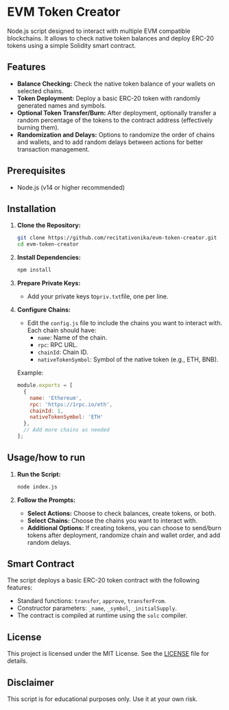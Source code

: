 # EVM Token Creator

Node.js script designed to interact with multiple EVM compatible blockchains. It allows to check native token balances and deploy ERC-20 tokens using a simple Solidity smart contract. 

## Features

- **Balance Checking:** Check the native token balance of your wallets on selected chains.
- **Token Deployment:** Deploy a basic ERC-20 token with randomly generated names and symbols.
- **Optional Token Transfer/Burn:** After deployment, optionally transfer a random percentage of the tokens to the contract address (effectively burning them).
- **Randomization and Delays:** Options to randomize the order of chains and wallets, and to add random delays between actions for better transaction management.

## Prerequisites

- Node.js (v14 or higher recommended)

## Installation

1. **Clone the Repository:**

   ```bash
   git clone https://github.com/recitativonika/evm-token-creator.git
   cd evm-token-creator
   ```

2. **Install Dependencies:**

   ```bash
   npm install
   ```

3. **Prepare Private Keys:**

   - Add your private keys to`priv.txt`file, one per line.

4. **Configure Chains:**

   - Edit the `config.js` file to include the chains you want to interact with. Each chain should have:
     - `name`: Name of the chain.
     - `rpc`: RPC URL.
     - `chainId`: Chain ID.
     - `nativeTokenSymbol`: Symbol of the native token (e.g., ETH, BNB).

   Example:

   ```javascript
   module.exports = [
     {
       name: 'Ethereum',
       rpc: 'https://1rpc.io/eth',
       chainId: 1,
       nativeTokenSymbol: 'ETH'
     },
     // Add more chains as needed
   ];
   ```

## Usage/how to run

1. **Run the Script:**

   ```bash
   node index.js
   ```

2. **Follow the Prompts:**

   - **Select Actions:** Choose to check balances, create tokens, or both.
   - **Select Chains:** Choose the chains you want to interact with.
   - **Additional Options:** If creating tokens, you can choose to send/burn tokens after deployment, randomize chain and wallet order, and add random delays.

## Smart Contract

The script deploys a basic ERC-20 token contract with the following features:

- Standard functions: `transfer`, `approve`, `transferFrom`.
- Constructor parameters: `_name`, `_symbol`, `_initialSupply`.
- The contract is compiled at runtime using the `solc` compiler.

## License

This project is licensed under the MIT License. See the [LICENSE](LICENSE) file for details.

## Disclaimer

This script is for educational purposes only. Use it at your own risk.
